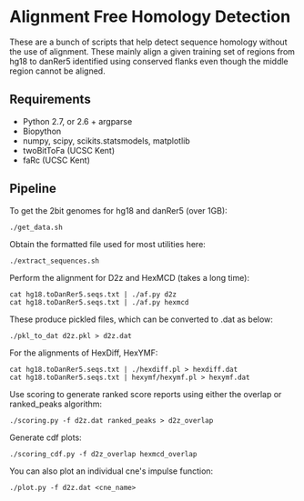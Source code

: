 Alignment Free Homology Detection
=================================
These are a bunch of scripts that help detect sequence homology
without the use of alignment. These mainly align a given training
set of regions from hg18 to danRer5 identified using conserved
flanks even though the middle region cannot be aligned.

Requirements
------------
 * Python 2.7, or 2.6 + argparse
 * Biopython
 * numpy, scipy, scikits.statsmodels, matplotlib
 * twoBitToFa (UCSC Kent)
 * faRc (UCSC Kent)

Pipeline
--------
To get the 2bit genomes for hg18 and danRer5 (over 1GB):
    
    ./get_data.sh

Obtain the formatted file used for most utilities here:

    ./extract_sequences.sh

Perform the alignment for D2z and HexMCD (takes a long time):

    cat hg18.toDanRer5.seqs.txt | ./af.py d2z
    cat hg18.toDanRer5.seqs.txt | ./af.py hexmcd

These produce pickled files, which can be converted to .dat as below:

    ./pkl_to_dat d2z.pkl > d2z.dat

For the alignments of HexDiff, HexYMF:

    cat hg18.toDanRer5.seqs.txt | ./hexdiff.pl > hexdiff.dat
    cat hg18.toDanRer5.seqs.txt | hexymf/hexymf.pl > hexymf.dat

Use scoring to generate ranked score reports using either the
overlap or ranked_peaks algorithm:

    ./scoring.py -f d2z.dat ranked_peaks > d2z_overlap

Generate cdf plots:

    ./scoring_cdf.py -f d2z_overlap hexmcd_overlap

You can also plot an individual cne's impulse function:

    ./plot.py -f d2z.dat <cne_name>
